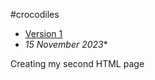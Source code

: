 #crocodiles

- [Version 1](https://McMaster6425.github.io/women-in-design/index.html)
- *15 November 2023**

Creating my second HTML page